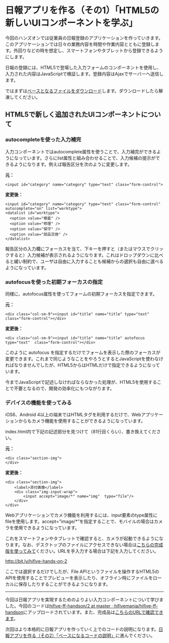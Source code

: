 # 日報アプリを作る（その1）「HTML5の新しいUIコンポーネントを学ぶ」

今回のハンズオンでは従業員の日報登録のアプリケーションを作っていきます。このアプリケーションでは日々の業務内容を時間や作業内容とともに登録します。外回りなどの時を想定し、スマートフォンやタブレットから登録できるようにします。

日報の登録には、HTML5で登場した入力フォームのコンポーネントを使用し、入力された内容はJavaScriptで検証します。登録内容はAjaxでサーバーへ送信します。

ではまずは[ベースとなるファイルをダウンロード](https://github.com/hifivemania/hifive-ff-handson/blob/master/2.zip?raw=true)します。ダウンロードしたら解凍してください。

## HTML5で新しく追加されたUIコンポーネントについて

### autocompleteを使った入力補完

入力コンポーネントではautocomplete属性を使うことで、入力補完ができるようになっています。さらにlist属性と組み合わせることで、入力候補の提示ができるようになります。例えば報告区分を次のように変更します。

**元：**

```
<input id="category" name="category" type="text" class="form-control">
```

**変更後：**

```
<input id="category" name="category" type="text" class="form-control" autocomplete="on" list="worktype">
<datalist id="worktype">
  <option value="検査" />
  <option value="修理" />
  <option value="保守" />
  <option value="部品交換" />
</datalist>
```

報告区分の入力欄にフォーカスを当て、下キーを押すと（またはマウスでクリックすると）入力候補が表示されるようになります。これはドロップダウンに比べると緩い制約で、ユーザは自由に入力することも候補からの選択も自由に選べるようになっています。

### autofocusを使った初期フォーカスの指定

同様に、autofocus属性を使ってフォームの初期フォーカスを指定できます。

**元：**

```
<div class="col-sm-9"><input id="title" name="title" type="text"  class="form-control"></div>
```

**変更後：**

```
<div class="col-sm-9"><input id="title" name="title" autofocus type="text"  class="form-control"></div>
```

このように autofocus を指定するだけでフォームを表示した際のフォーカスが変更できます。これまで同じようなことをやろうとするとJavaScriptを使わなければなりませんでしたが、HTML5からはHTMLだけで指定できるようになっています。

今までJavaScriptで記述しなければならなかった処理が、HTML5を使用することで不要となるので、開発の効率化にもつながります。

### デバイスの機能を使ってみる

iOS6、Android 4以上の端末ではHTMLタグを利用するだけで、Webアプリケーションからもカメラ機能を使用することができるようになっています。

index.html内で下記の記述部分を見つけて（81行目くらい）、書き換えてください。

**元：**

```
<div class="section-img">
</div>
```

**変更後：**

```
<div class="section-img">
    <label>添付画像</label>
    <div class="img-input-wrap">
        <input accept="image/*" name="img"  type="file"/>
    </div>
</div>
```

Webアプリケーションでカメラ機能を利用するには、input要素のtype属性にfileを使用します。accept=”image/*”を指定することで、モバイルの場合はカメラを使用できるようになっています。

これをスマートフォンやタブレットで確認すると、カメラが起動できるようになります。なお、デスクトップのファイルにアクセスできない場合は[こちらの完成版を使ってみて](https://hifivemania.github.io/hifive-ff-handson/2/finish.html)ください。URLを手入力する場合は下記を入力してください。

http://bit.ly/hifive-hands-on-2

ここでは選択するだけでしたが、File APIというファイルを操作するHTML5のAPIを使用することでプレビューを表示したり、オフライン時にファイルをローカルに保存したりすることができるようになります。

----

今回は日報アプリを実現するためのよりよい入力コンポーネントについて学びました。今回のコードは[hifive-ff-handson/2 at master · hifivemania/hifive-ff-handson](https://github.com/hifivemania/hifive-ff-handson/tree/master/2)にアップロードされています。また、完成品は[こちらのURLで確認できます](https://hifivemania.github.io/hifive-ff-handson/2/finish.html)。

次回はより本格的に日報アプリを作っていく上でのコードの説明になります。[日報アプリを作る（その2）「ベースになるコードの説明」](3.md)に進んでください。

